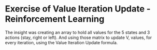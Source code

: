 # Exercise of Value Iteration Update - Reinforcement Learning

The insight was creating an array to hold all values for the 5 states and 3 actions (stay, right or left).
And using those matrix to update V, values, for every iteration, using the Value Iteration Update formula.
 
